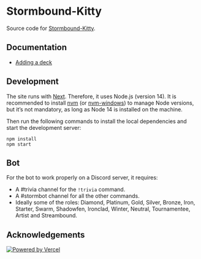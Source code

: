 # Stormbound-Kitty

Source code for [Stormbound-Kitty](https://stormbound-kitty.com/).

## Documentation

- [Adding a deck](./docs/ADDING_A_DECK.md)

## Development

The site runs with [Next](https://nextjs.org/). Therefore, it uses Node.js (version 14). It is recommended to install [nvm](https://github.com/nvm-sh/nvm) (or [nvm-windows](https://github.com/coreybutler/nvm-windows)) to manage Node versions, but it’s not mandatory, as long as Node 14 is installed on the machine.

Then run the following commands to install the local dependencies and start the development server:

```
npm install
npm start
```

## Bot

For the bot to work properly on a Discord server, it requires:

- A #trivia channel for the `!trivia` command.
- A #stormbot channel for all the other commands.
- Ideally some of the roles: Diamond, Platinum, Gold, Silver, Bronze, Iron, Starter, Swarm, Shadowfen, Ironclad, Winter, Neutral, Tournamentee, Artist and Streambound.

## Acknowledgements

[![Powered by Vercel](https://www.datocms-assets.com/31049/1618983297-powered-by-vercel.svg)](https://vercel.com/?utm_source=stormbound&utm_campaign=oss)
